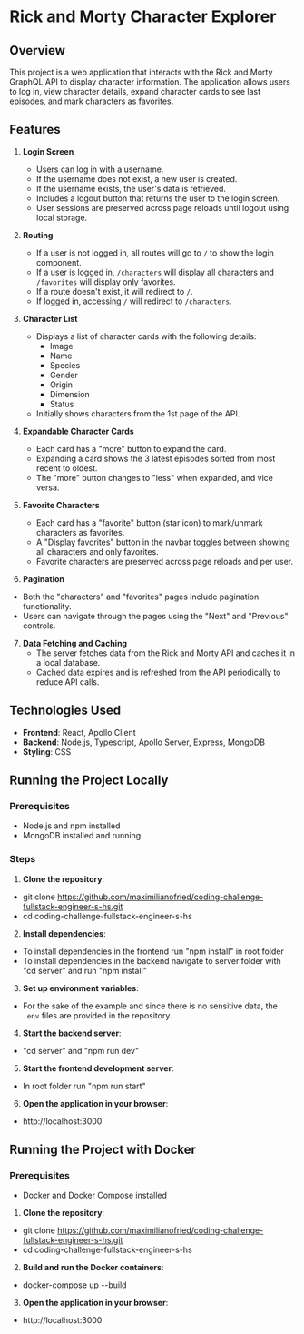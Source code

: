 # Rick and Morty Character Explorer

## Overview

This project is a web application that interacts with the Rick and Morty GraphQL API to display character information. The application allows users to log in, view character details, expand character cards to see last episodes, and mark characters as favorites.

## Features

1. **Login Screen**

   - Users can log in with a username.
   - If the username does not exist, a new user is created.
   - If the username exists, the user's data is retrieved.
   - Includes a logout button that returns the user to the login screen.
   - User sessions are preserved across page reloads until logout using local storage.

2. **Routing**

   - If a user is not logged in, all routes will go to `/` to show the login component.
   - If a user is logged in, `/characters` will display all characters and `/favorites` will display only favorites.
   - If a route doesn't exist, it will redirect to `/`.
   - If logged in, accessing `/` will redirect to `/characters`.

3. **Character List**

   - Displays a list of character cards with the following details:
     - Image
     - Name
     - Species
     - Gender
     - Origin
     - Dimension
     - Status
   - Initially shows characters from the 1st page of the API.

4. **Expandable Character Cards**

   - Each card has a "more" button to expand the card.
   - Expanding a card shows the 3 latest episodes sorted from most recent to oldest.
   - The "more" button changes to "less" when expanded, and vice versa.

5. **Favorite Characters**

   - Each card has a "favorite" button (star icon) to mark/unmark characters as favorites.
   - A "Display favorites" button in the navbar toggles between showing all characters and only favorites.
   - Favorite characters are preserved across page reloads and per user.

6. **Pagination**

- Both the "characters" and "favorites" pages include pagination functionality.
- Users can navigate through the pages using the "Next" and "Previous" controls.

7. **Data Fetching and Caching**
   - The server fetches data from the Rick and Morty API and caches it in a local database.
   - Cached data expires and is refreshed from the API periodically to reduce API calls.

## Technologies Used

- **Frontend**: React, Apollo Client
- **Backend**: Node.js, Typescript, Apollo Server, Express, MongoDB
- **Styling**: CSS

## Running the Project Locally

### Prerequisites

- Node.js and npm installed
- MongoDB installed and running

### Steps

1. **Clone the repository**:

- git clone https://github.com/maximilianofried/coding-challenge-fullstack-engineer-s-hs.git
- cd coding-challenge-fullstack-engineer-s-hs

2. **Install dependencies**:

- To install dependencies in the frontend run "npm install" in root folder
- To install dependencies in the backend navigate to server folder with "cd server" and run "npm install"

3. **Set up environment variables**:

- For the sake of the example and since there is no sensitive data, the `.env` files are provided in the repository.

4. **Start the backend server**:

- "cd server" and "npm run dev"

5. **Start the frontend development server**:

- In root folder run "npm run start"

6. **Open the application in your browser**:

- http://localhost:3000

## Running the Project with Docker

### Prerequisites

- Docker and Docker Compose installed

1. **Clone the repository**:

- git clone https://github.com/maximilianofried/coding-challenge-fullstack-engineer-s-hs.git
- cd coding-challenge-fullstack-engineer-s-hs

2. **Build and run the Docker containers**:

- docker-compose up --build

3. **Open the application in your browser**:

- http://localhost:3000
